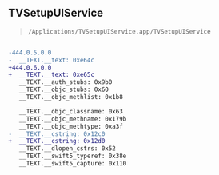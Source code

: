 ## TVSetupUIService

> `/Applications/TVSetupUIService.app/TVSetupUIService`

```diff

-444.0.5.0.0
-  __TEXT.__text: 0xe64c
+444.0.6.0.0
+  __TEXT.__text: 0xe65c
   __TEXT.__auth_stubs: 0x9b0
   __TEXT.__objc_stubs: 0x60
   __TEXT.__objc_methlist: 0x1b8

   __TEXT.__objc_classname: 0x63
   __TEXT.__objc_methname: 0x179b
   __TEXT.__objc_methtype: 0xa3f
-  __TEXT.__cstring: 0x12c0
+  __TEXT.__cstring: 0x12d0
   __TEXT.__dlopen_cstrs: 0x52
   __TEXT.__swift5_typeref: 0x38e
   __TEXT.__swift5_capture: 0x110

```
